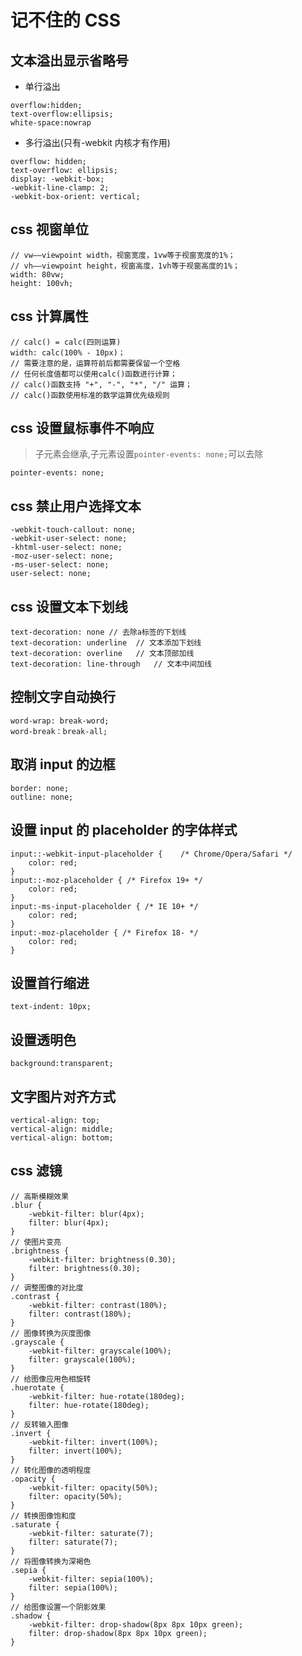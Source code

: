 # 记不住的 CSS

## 文本溢出显示省略号

- 单行溢出

```
overflow:hidden;
text-overflow:ellipsis;
white-space:nowrap
```

- 多行溢出(只有-webkit 内核才有作用)

```
overflow: hidden;
text-overflow: ellipsis;
display: -webkit-box;
-webkit-line-clamp: 2;
-webkit-box-orient: vertical;
```

## css 视窗单位

```
// vw——viewpoint width，视窗宽度，1vw等于视窗宽度的1%；
// vh——viewpoint height，视窗高度，1vh等于视窗高度的1%；
width: 80vw;
height: 100vh;
```

## css 计算属性

```
// calc() = calc(四则运算)
width: calc(100% - 10px)；
// 需要注意的是，运算符前后都需要保留一个空格
// 任何长度值都可以使用calc()函数进行计算；
// calc()函数支持 "+", "-", "*", "/" 运算；
// calc()函数使用标准的数学运算优先级规则
```

## css 设置鼠标事件不响应

> 子元素会继承,子元素设置`pointer-events: none;`可以去除

```
pointer-events: none;
```

## css 禁止用户选择文本

```
-webkit-touch-callout: none;
-webkit-user-select: none;
-khtml-user-select: none;
-moz-user-select: none;
-ms-user-select: none;
user-select: none;
```

## css 设置文本下划线

```
text-decoration: none // 去除a标签的下划线
text-decoration: underline  // 文本添加下划线
text-decoration: overline   // 文本顶部加线
text-decoration: line-through   // 文本中间加线
```

## 控制文字自动换行

```
word-wrap: break-word;
word-break：break-all;
```

## 取消 input 的边框

```
border: none;
outline: none;
```

## 设置 input 的 placeholder 的字体样式

```
input::-webkit-input-placeholder {    /* Chrome/Opera/Safari */
    color: red;
}
input::-moz-placeholder { /* Firefox 19+ */
    color: red;
}
input:-ms-input-placeholder { /* IE 10+ */
    color: red;
}
input:-moz-placeholder { /* Firefox 18- */
    color: red;
}
```

## 设置首行缩进

```
text-indent: 10px;
```

## 设置透明色

```
background:transparent;
```

## 文字图片对齐方式

```
vertical-align: top;
vertical-align: middle;
vertical-align: bottom;
```

## css 滤镜

```
// 高斯模糊效果
.blur {
    -webkit-filter: blur(4px);
    filter: blur(4px);
}
// 使图片变亮
.brightness {
    -webkit-filter: brightness(0.30);
    filter: brightness(0.30);
}
// 调整图像的对比度
.contrast {
    -webkit-filter: contrast(180%);
    filter: contrast(180%);
}
// 图像转换为灰度图像
.grayscale {
    -webkit-filter: grayscale(100%);
    filter: grayscale(100%);
}
// 给图像应用色相旋转
.huerotate {
    -webkit-filter: hue-rotate(180deg);
    filter: hue-rotate(180deg);
}
// 反转输入图像
.invert {
    -webkit-filter: invert(100%);
    filter: invert(100%);
}
// 转化图像的透明程度
.opacity {
    -webkit-filter: opacity(50%);
    filter: opacity(50%);
}
// 转换图像饱和度
.saturate {
    -webkit-filter: saturate(7);
    filter: saturate(7);
}
// 将图像转换为深褐色
.sepia {
    -webkit-filter: sepia(100%);
    filter: sepia(100%);
}
// 给图像设置一个阴影效果
.shadow {
    -webkit-filter: drop-shadow(8px 8px 10px green);
    filter: drop-shadow(8px 8px 10px green);
}
```

##
